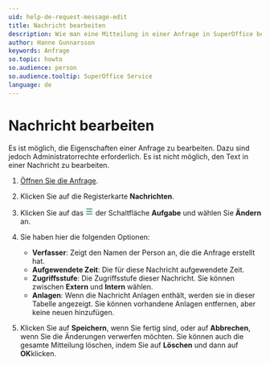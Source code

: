 ```yaml
---
uid: help-de-request-message-edit
title: Nachricht bearbeiten
description: Wie man eine Mitteilung in einer Anfrage in SuperOffice bearbeitet
author: Hanne Gunnarsson
keywords: Anfrage
so.topic: howto
so.audience: person
so.audience.tooltip: SuperOffice Service
language: de
---
```


# Nachricht bearbeiten

Es ist möglich, die Eigenschaften einer Anfrage zu bearbeiten. Dazu sind jedoch Administratorrechte erforderlich. Es ist nicht möglich, den Text in einer Nachricht zu bearbeiten.

1. [Öffnen Sie die Anfrage][1].
1. Klicken Sie auf die Registerkarte **Nachrichten**.
1. Klicken Sie auf das ![Symbol][img1] der Schaltfläche **Aufgabe** und wählen Sie **Ändern** an.
1. Sie haben hier die folgenden Optionen:
    * **Verfasser**: Zeigt den Namen der Person an, die die Anfrage erstellt hat.
    * **Aufgewendete Zeit**: Die für diese Nachricht aufgewendete Zeit.
    * **Zugriffsstufe**: Die Zugriffsstufe dieser Nachricht. Sie können zwischen **Extern** und **Intern** wählen.
    * **Anlagen**: Wenn die Nachricht Anlagen enthält, werden sie in dieser Tabelle angezeigt. Sie können vorhandene Anlagen entfernen, aber keine neuen hinzufügen.

1. Klicken Sie auf **Speichern**, wenn Sie fertig sind, oder auf **Abbrechen**, wenn Sie die Änderungen verwerfen möchten. Sie können auch die gesamte Mitteilung löschen, indem Sie auf **Löschen** und dann auf **OK**klicken.

<!-- Referenced links -->
[1]: ../index.md#open

<!-- Referenced images -->
[img1]: ../../../../media/icons/btn-menu.png
